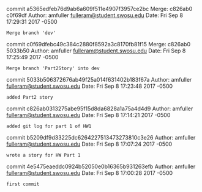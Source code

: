 commit a5365edfeb76d9ab6a609f511e4907f3957ce2bc
Merge: c826ab0 c0f69df
Author: amfuller <fulleram@student.swosu.edu>
Date:   Fri Sep 8 17:29:31 2017 -0500

    Merge branch 'dev'

commit c0f69dfebc49c384c2880f8592a3c8170fb81f15
Merge: c826ab0 5033b50
Author: amfuller <fulleram@student.swosu.edu>
Date:   Fri Sep 8 17:25:49 2017 -0500

    Merge branch 'Part2Story' into dev

commit 5033b506372676ab49f25a014f631402b183f67a
Author: amfuller <fulleram@student.swosu.edu>
Date:   Fri Sep 8 17:23:48 2017 -0500

    added Part2 story

commit c826ab0313275abe95f15d8da6828a1a75a4d4d9
Author: amfuller <fulleram@student.swosu.edu>
Date:   Fri Sep 8 17:14:21 2017 -0500

    added git log for part 1 of HW1

commit b5209df9d33225dc6264227513473273810c3e26
Author: amfuller <fulleram@student.swosu.edu>
Date:   Fri Sep 8 17:07:24 2017 -0500

    wrote a story for HW Part 1

commit 4e5475eaeddc0924b52050e0b16365b931263efb
Author: amfuller <fulleram@student.swosu.edu>
Date:   Fri Sep 8 17:00:28 2017 -0500

    first commit

